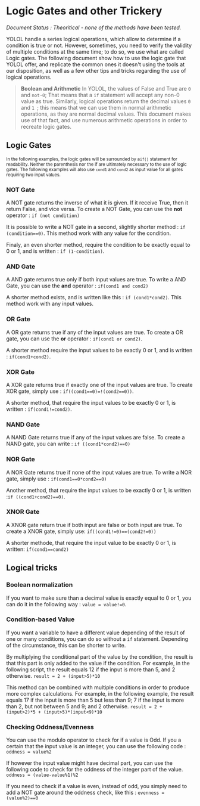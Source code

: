 # Logic Gates and other Trickery
*Document Status : Theoritical - none of the methods have been tested.*

YOLOL handle a series logical operations, which allow to determine if a condition is true or not. However, sometimes, you need to verify the validity of multiple conditions at the same time; to do so, we use what are called Logic gates. The following document show how to use the logic gate that YOLOL offer, and replicate the common ones it doesn't using the tools at our disposition, as well as a few other tips and tricks regarding the use of logical operations.

> **Boolean and Arithmetic**
> In YOLOL, the values of False and True are `0` and `not-0`; That means that a `if` statement will accept any non-0 value as true. Similarly, logical operations return the decimal values `0` and `1 `; this means that we can use them in normal arithmetic operations, as they are normal decimal values. This document makes use of that fact, and use numerous arithmetic operations in order to recreate logic gates.


## Logic Gates
<sup>In the following examples, the logic gates will be surrounded by a`if()` statement for readability. Neither the parenthesis nor the if are ultimately necessary to the use of logic gates.  The following examples will also use `cond1` and `cond2` as input value for all gates requiring two input values.</sup>

### NOT Gate
A NOT gate returns the inverse of what it is given. If it receive True, then it return False, and vice versa.
To create a NOT Gate, you can use the **not** operator : `if (not condition)`

It is possible to write a NOT gate in a second, slightly shorter method : `if (condition==0)`. This method work with any value for the condition.

Finaly, an even shorter method, require the condition to be exactly equal to 0 or 1, and is written : `if (1-condition)`.

### AND Gate
A AND gate returns true only if both input values are true. 
To write a AND Gate, you can use the **and** operator : `if(cond1 and cond2)`

A shorter method exists, and is written like this : `if (cond1*cond2)`. This method work with any input values.

### OR Gate
A OR gate returns true if  any of the input values are true.
To create a OR gate, you can use the **or** operator : `if(cond1 or cond2)`.

A shorter method require the input values to be exactly 0 or 1, and is written : `if(cond1+cond2)`.

### XOR Gate
A XOR gate returns true if exactly one of the input values are true.
To create XOR gate, simply use : `if((cond1==0)=!(cond2==0))`.

A shorter method, that require the input values to be exactly 0 or 1, is written : `if(cond1!=cond2)`.

### NAND Gate
A NAND Gate returns true if any of the input values are false.
To create a NAND gate, you can write : `if ((cond1*cond2)==0)`

### NOR Gate
A NOR Gate returns true if none of the input values are true.
To write a NOR gate, simply use : `if(cond1==0*cond2==0)`

Another method, that require the input values to be exactly 0 or 1, is written :`if ((cond1+cond2)==0)`. 

### XNOR Gate
A XNOR gate return true if both input are false or both input are true.
To create a XNOR gate, simply use: `if((cond1!=0)==(cond2!=0))`

A shorter methode, that require the input value to be exactly 0 or 1, is written:  `if(cond1==cond2)`

## Logical tricks

### Boolean normalization
If you want to make sure than a decimal value is exactly equal to 0 or 1, you can do it in the following way : `value = value!=0`.

### Condition-based Value
If you want a variable to have a different value depending of the result of one or many conditions, you can do so without a `if` statement. Depending of the circumstance, this can be shorter to write.

By multiplying the conditional part of the value by the condition, the result is that this part is only added to the value if the condition. 
For example, in the following script, the result equals 12 if the input is more than 5, and 2 otherwise.
`result = 2 + (input>5)*10`

This method can be combined with multiple conditions in order to produce more complex calculations. For example, in the following example, the result equals 17 if the input is more than 5 but less than 9; 7 if the input is more than 2, but not between 5 and 9; and 2 otherwise.
`result = 2 + (input>2)*5 + (input>5)*(input<9)*10`


### Checking Oddness/Evenness
You can use the modulo operator to check for if a value is Odd.
If you a certain that the input value is an integer, you can use the following code : 
`oddness = value%2`

If however the input value might have decimal part, you can use the following code to check for the oddness of the integer part of the value.
`oddness = (value-value%1)%2`

If you need to check if a value is even, instead of odd, you simply need to add a NOT gate around the oddness check, like this : `evenness = (value%2)==0`
